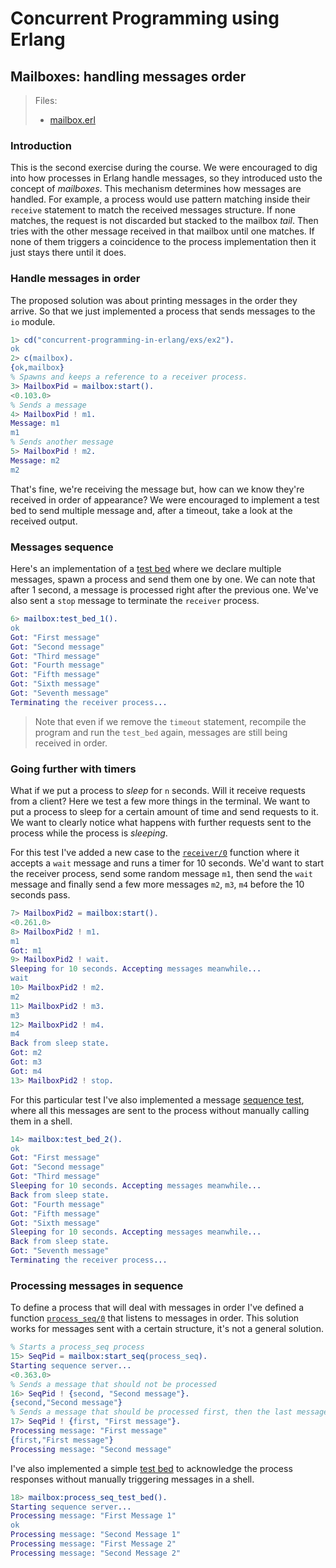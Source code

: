 # Concurrent Programming using Erlang

## Mailboxes: handling messages order

> Files:
>
> + [mailbox.erl](mailbox.erl)

### Introduction

This is the second exercise during the course. We were encouraged to dig into how processes in Erlang handle messages, so they introduced usto the concept of *mailboxes*. This mechanism determines how messages are handled. For example, a process would use pattern matching inside their `receive` statement to match the received messages structure. If none matches, the request is not discarded but stacked to the mailbox *tail*. Then tries with the other message received in that mailbox until one matches. If none of them triggers a coincidence to the process implementation then it just stays there until it does.

### Handle messages in order

The proposed solution was about printing messages in the order they arrive. So that we just implemented a process that sends messages to the `io` module.

```erlang
1> cd("concurrent-programming-in-erlang/exs/ex2").
ok
2> c(mailbox).
{ok,mailbox}
% Spawns and keeps a reference to a receiver process.
3> MailboxPid = mailbox:start().
<0.103.0>
% Sends a message
4> MailboxPid ! m1.
Message: m1
m1
% Sends another message
5> MailboxPid ! m2.
Message: m2
m2
```

That's fine, we're receiving the message but, how can we know they're received in order of appearance? We were encouraged to implement a test bed to send multiple message and, after a timeout, take a look at the received output.

### Messages sequence

Here's an implementation of a [test bed](mailbox.erl#L11) where we declare multiple messages, spawn a process and send them one by one. We can note that after 1 second, a message is processed right after the previous one. We've also sent a `stop` message to terminate the `receiver` process.

```erlang
6> mailbox:test_bed_1().
ok
Got: "First message"
Got: "Second message"
Got: "Third message"
Got: "Fourth message"
Got: "Fifth message"
Got: "Sixth message"
Got: "Seventh message"
Terminating the receiver process...
```

> Note that even if we remove the `timeout` statement, recompile the program and run the `test_bed` again, messages are still being received in order.

### Going further with timers

What if we put a process to *sleep* for `n` seconds. Will it receive requests from a client? Here we test a few more things in the terminal. We want to put a process to sleep for a certain amount of time and send requests to it. We want to clearly notice what happens with further requests sent to the process while the process is *sleeping*.

For this test I've added a new case to the [`receiver/0`](mailbox.erl#L60) function where it accepts a `wait` message and runs a timer for 10 seconds. We'd want to start the receiver process, send some random message `m1`, then send the `wait` message and finally send a few more messages `m2`, `m3`, `m4` before the 10 seconds pass.

```erlang
7> MailboxPid2 = mailbox:start().
<0.261.0>
8> MailboxPid2 ! m1.
m1
Got: m1
9> MailboxPid2 ! wait.
Sleeping for 10 seconds. Accepting messages meanwhile...
wait
10> MailboxPid2 ! m2.
m2
11> MailboxPid2 ! m3.
m3
12> MailboxPid2 ! m4.
m4
Back from sleep state.
Got: m2
Got: m3
Got: m4
13> MailboxPid2 ! stop.
```

For this particular test I've also implemented a message [sequence test](mailbox.erl#L34), where all this messages are sent to the process without manually calling them in a shell.

```erlang
14> mailbox:test_bed_2().
ok
Got: "First message"
Got: "Second message"
Got: "Third message"
Sleeping for 10 seconds. Accepting messages meanwhile...
Back from sleep state.
Got: "Fourth message"
Got: "Fifth message"
Got: "Sixth message"
Sleeping for 10 seconds. Accepting messages meanwhile...
Back from sleep state.
Got: "Seventh message"
Terminating the receiver process...
```

### Processing messages in sequence

To define a process that will deal with messages in order I've defined a function [`process_seq/0`](mailbox.erl#L86) that listens to messages in order. This solution works for messages sent with a certain structure, it's not a general solution.

```erlang
% Starts a process_seq process
15> SeqPid = mailbox:start_seq(process_seq).
Starting sequence server...
<0.363.0>
% Sends a message that should not be processed
16> SeqPid ! {second, "Second message"}.
{second,"Second message"}
% Sends a message that should be processed first, then the last message should be processed
17> SeqPid ! {first, "First message"}.  
Processing message: "First message"
{first,"First message"}
Processing message: "Second message"
```

I've also implemented a simple [test bed](mailbox.erl#L104) to acknowledge the process responses without manually triggering messages in a shell.

```erlang
18> mailbox:process_seq_test_bed().
Starting sequence server...
Processing message: "First Message 1"
ok
Processing message: "Second Message 1"
Processing message: "First Message 2"
Processing message: "Second Message 2"
```